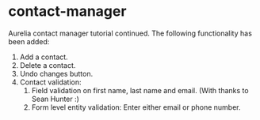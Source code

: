 # contact-manager
Aurelia contact manager tutorial continued. The following functionality has been added:
1. Add a contact.
2. Delete a contact.
3. Undo changes button.
4. Contact validation:
    1. Field validation on first name, last name and email. (With thanks to Sean Hunter :)
    2. Form level entity validation: Enter either email or phone number.
